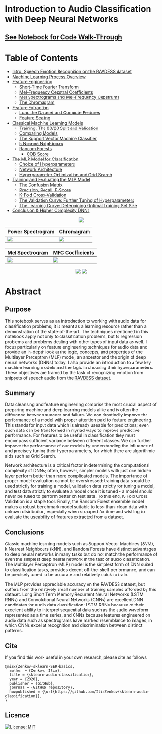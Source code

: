 
# Introduction to Audio Classification with Deep Neural Networks</h1>
## [See Notebook for Code Walk-Through](https://nbviewer.jupyter.org/github/IliaZenkov/sklearn-audio-classification/blob/master/sklearn_audio_classification.ipynb)

<!--TABLE OF CONTENTS-->
# Table of Contents
  - [Intro: Speech Emotion Recognition on the RAVDESS dataset](https://nbviewer.jupyter.org/github/IliaZenkov/sklearn-audio-classification/blob/master/sklearn_audio_classification.ipynb#Intro:-Speech-Emotion-Recognition-on-the-RAVDESS-dataset)
  - [Machine Learning Process Overview](https://nbviewer.jupyter.org/github/IliaZenkov/sklearn-audio-classification/blob/master/sklearn_audio_classification.ipynb#Machine-Learning-Process-Overview)
  - [Feature Engineering](https://nbviewer.jupyter.org/github/IliaZenkov/sklearn-audio-classification/blob/master/sklearn_audio_classification.ipynb#Feature-Engineering)
    - [Short-Time Fourier Transform](https://nbviewer.jupyter.org/github/IliaZenkov/sklearn-audio-classification/blob/master/sklearn_audio_classification.ipynb#Short-Time-Fourier-Transform)
    - [Mel-Frequency Cepstral Coefficients](https://nbviewer.jupyter.org/github/IliaZenkov/sklearn-audio-classification/blob/master/sklearn_audio_classification.ipynb#Mel-Frequency-Cepstral-Coefficients)
    - [Mel Spectrograms and Mel-Frequency Cepstrums](https://nbviewer.jupyter.org/github/IliaZenkov/sklearn-audio-classification/blob/master/sklearn_audio_classification.ipynb#Mel-Spectrograms-and-Mel-Frequency-Cepstrums)
    - [The Chromagram](https://nbviewer.jupyter.org/github/IliaZenkov/sklearn-audio-classification/blob/master/sklearn_audio_classification.ipynb#The-Chromagram)
  - [Feature Extraction](https://nbviewer.jupyter.org/github/IliaZenkov/sklearn-audio-classification/blob/master/sklearn_audio_classification.ipynb#Feature-Extraction)
    - [Load the Dataset and Compute Features](https://nbviewer.jupyter.org/github/IliaZenkov/sklearn-audio-classification/blob/master/sklearn_audio_classification.ipynb#Load-the-Dataset-and-Compute-Features)
    - [Feature Scaling](https://nbviewer.jupyter.org/github/IliaZenkov/sklearn-audio-classification/blob/master/sklearn_audio_classification.ipynb#Feature-Scaling)
  - [Classical Machine Learning Models](https://nbviewer.jupyter.org/github/IliaZenkov/sklearn-audio-classification/blob/master/sklearn_audio_classification.ipynb#Classical-Machine-Learning-Models)
    - [Training: The 80/20 Split and Validation](https://nbviewer.jupyter.org/github/IliaZenkov/sklearn-audio-classification/blob/master/sklearn_audio_classification.ipynb#Training:-The-80/20-Split-and-Validation)
    - [Comparing Models](https://nbviewer.jupyter.org/github/IliaZenkov/sklearn-audio-classification/blob/master/sklearn_audio_classification.ipynb#Comparing-Models)
    - [The Support Vector Machine Classifier](https://nbviewer.jupyter.org/github/IliaZenkov/sklearn-audio-classification/blob/master/sklearn_audio_classification.ipynb#The-Support-Vector-Machine-Classifier)
    - [k Nearest Neighbours](https://nbviewer.jupyter.org/github/IliaZenkov/sklearn-audio-classification/blob/master/sklearn_audio_classification.ipynb#k-Nearest-Neighbours)
    - [Random Forests](https://nbviewer.jupyter.org/github/IliaZenkov/sklearn-audio-classification/blob/master/sklearn_audio_classification.ipynb#Random-Forests)
        - [OOB Score](https://nbviewer.jupyter.org/github/IliaZenkov/sklearn-audio-classification/blob/master/sklearn_audio_classification.ipynb#OOB-Score)
  - [The MLP Model for Classification](https://nbviewer.jupyter.org/github/IliaZenkov/sklearn-audio-classification/blob/master/sklearn_audio_classification.ipynb#The-MLP-Model-for-Classification)
    - [Choice of Hyperparameters](https://nbviewer.jupyter.org/github/IliaZenkov/sklearn-audio-classification/blob/master/sklearn_audio_classification.ipynb#Choice-of-Hyperparameters)
    - [Network Architecture](https://nbviewer.jupyter.org/github/IliaZenkov/sklearn-audio-classification/blob/master/sklearn_audio_classification.ipynb#Network-Architecture)
    - [Hyperparameter Optimization and Grid Search](https://nbviewer.jupyter.org/github/IliaZenkov/sklearn-audio-classification/blob/master/sklearn_audio_classification.ipynb#Hyperparameter-Optimization-and-Grid-Search)
  - [Training and Evaluating the MLP Model](https://nbviewer.jupyter.org/github/IliaZenkov/sklearn-audio-classification/blob/master/sklearn_audio_classification.ipynb#Training-and-Evaluating-the-MLP-Model)
    - [The Confusion Matrix](https://nbviewer.jupyter.org/github/IliaZenkov/sklearn-audio-classification/blob/master/sklearn_audio_classification.ipynb#The-Confusion-Matrix)
    - [Precision, Recall, F-Score](https://nbviewer.jupyter.org/github/IliaZenkov/sklearn-audio-classification/blob/master/sklearn_audio_classification.ipynb#Precision,-Recall,-F-Score)
    - [K-Fold Cross-Validation](https://nbviewer.jupyter.org/github/IliaZenkov/sklearn-audio-classification/blob/master/sklearn_audio_classification.ipynb#K-Fold-Cross-Validation)
    - [The Validation Curve: Further Tuning of Hyperparameters](https://nbviewer.jupyter.org/github/IliaZenkov/sklearn-audio-classification/blob/master/sklearn_audio_classification.ipynb#The-Validation-Curve:-Further-Tuning-of-Hyperparameters)
    - [The Learning Curve: Determining Optimal Training Set Size](https://nbviewer.jupyter.org/github/IliaZenkov/sklearn-audio-classification/blob/master/sklearn_audio_classification.ipynb#The-Learning-Curve:-Determining-Optimal-Training-Set-Size)
  - [Conclusion & Higher Complexity DNNs](https://nbviewer.jupyter.org/github/IliaZenkov/sklearn-audio-classification/blob/master/sklearn_audio_classification.ipynb#Conclusion)


<p align="center"><img src="https://raw.githubusercontent.com/IliaZenkov/dnn-audio-classification/master/example/waveform.GIF"></p>

|Power Spectrogram         |        Chromagram|
|---------------------------|------------------|
<img src="https://raw.githubusercontent.com/IliaZenkov/dnn-audio-classification/master/example/powerspec.GIF">  | <img src="https://raw.githubusercontent.com/IliaZenkov/dnn-audio-classification/master/example/chroma.GIF">|

|Mel Spectrogram           |  MFC Coefficients|
|--------------------------|------------------|
|<img src="https://raw.githubusercontent.com/IliaZenkov/dnn-audio-classification/master/example/melspec.GIF">  |  <img src="https://raw.githubusercontent.com/IliaZenkov/dnn-audio-classification/master/example/mfcc.GIF">|
<p align="center"><img src="https://raw.githubusercontent.com/IliaZenkov/dnn-audio-classification/master/example/confmatrix.GIF">
<img src="https://raw.githubusercontent.com/IliaZenkov/dnn-audio-classification/master/example/learncurve.GIF"></p>

# Abstract
## Purpose
This notebook serves as an introduction to working with audio data for classification problems; it is meant as a learning resource rather than a demonstration of the state-of-the-art. The techniques mentioned in this notebook apply not only to classification problems, but to regression problems and problems dealing with other types of input data as well. I focus particularly on feature engineering techniques for audio data and provide an in-depth look at the logic, concepts, and properties of the Multilayer Perceptron (MLP) model, an ancestor and the origin of deep neural networks (DNNs) today. I also provide an introduction to a few key machine learning models and the logic in choosing their hyperparameters. These objectives are framed by the task of recognizing emotion from snippets of speech audio from the [RAVDESS dataset](https://smartlaboratory.org/ravdess/).

## Summary
Data cleansing and feature engineering comprise the most crucial aspect of preparing machine and deep learning models alike and is often the difference between success and failure. We can drastically improve the performance of a model with proper attention paid to feature engineering. This stands for input data which is already useable for predictions; even such data can be transformed in myriad ways to improve predictive performance. For features to be useful in classification they must encompass sufficient variance between different classes. We can further improve the performance of our models by understanding the influence of and precisely tuning their hyperparameters, for which there are algorithmic aids such as Grid Search.

Network architecture is a critical factor in determining the computational complexity of DNNs; often, however, simpler models with just one hidden layer perform better than more complicated models. The importance of proper model evaluation cannot be overstressed: training data should be used strictly for training a model, validation data strictly for tuning a model, and test data strictly to evaluate a model once it is tuned - a model should never be tuned to perform better on test data. To this end, K-Fold Cross Validation is a staple tool. Finally, the Random Forest ensemble model makes a robust benchmark model suitable to less-than-clean data with unkown distribution, especially when strapped for time and wishing to evaluate the useability of features extracted from a dataset.

## Conclusions
Classic machine learning models such as Support Vector Machines (SVM), k Nearest Neighbours (kNN), and Random Forests have distinct advantages to deep neural networks in many tasks but do not match the performance of even the simplest deep neural network in the task of audio classification. The Multilayer Perceptron (MLP) model is the simplest form of DNN suited to classification tasks, provides decent off-the-shelf performance, and can be precisely tuned to be accurate and relatively quick to train.

The MLP provides appreciable accuracy on the RAVDESS dataset, but suffers from the relatively small number of training samples afforded by this dataset. Long Short Term Memory Recurrent Neural Networks (LSTM RNNs) and Convolutional Neural Networks (CNNs) are excellent DNN candidates for audio data classification: LSTM RNNs because of their excellent ability to interpret sequential data such as the audio waveform represented as a time series, and CNNs because features engineered on audio data such as spectrograms have marked resemblance to images, in which CNNs excel at recognition and discrimination between distinct patterns.

## Cite
If you find this work useful in your own research, please cite as follows:

```
@misc{Zenkov-sklearn-SER-basics,
  author = {Zenkov, Ilia},
  title = {sklearn-audio-classification},
  year = {2020},
  publisher = {GitHub},
  journal = {GitHub repository},
  howpublished = {\url{https://github.com/IliaZenkov/sklearn-audio-classification}},
}
```
## Licence

[![License: MIT](https://img.shields.io/badge/License-MIT-yellow.svg)](https://github.com/IliaZenkov/sklearn-audio-classification/blob/master/LICENSE)

